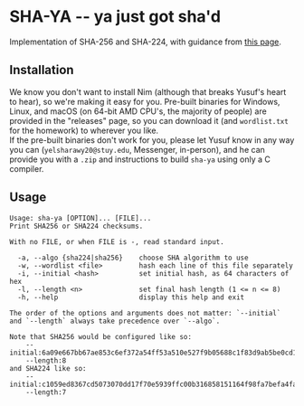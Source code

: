 # SHA-YA -- ya just got sha'd
Implementation of SHA-256 and SHA-224, with guidance from [this page](https://blog.boot.dev/cryptography/how-sha-2-works-step-by-step-sha-256/).

## Installation
We know you don't want to install Nim (although that breaks Yusuf's heart to hear), so we're making it easy for you. Pre-built binaries for Windows, Linux, and macOS (on 64-bit AMD CPU's, the majority of people) are provided in the "releases" page, so you can download it (and `wordlist.txt` for the homework) to wherever you like.  
If the pre-built binaries don't work for you, please let Yusuf know in any way you can (`yelsharawy20@stuy.edu`, Messenger, in-person), and he can provide you with a `.zip` and instructions to build `sha-ya` using only a C compiler.

## Usage
```
Usage: sha-ya [OPTION]... [FILE]...
Print SHA256 or SHA224 checksums.

With no FILE, or when FILE is -, read standard input.

  -a, --algo {sha224|sha256}    choose SHA algorithm to use
  -w, --wordlist <file>         hash each line of this file separately
  -i, --initial <hash>          set initial hash, as 64 characters of hex
  -l, --length <n>              set final hash length (1 <= n <= 8)
  -h, --help                    display this help and exit

The order of the options and arguments does not matter: `--initial` and `--length` always take precedence over `--algo`.

Note that SHA256 would be configured like so:
    --initial:6a09e667bb67ae853c6ef372a54ff53a510e527f9b05688c1f83d9ab5be0cd19
    --length:8
and SHA224 like so:
    --initial:c1059ed8367cd5073070dd17f70e5939ffc00b316858151164f98fa7befa4fa4
    --length:7
```